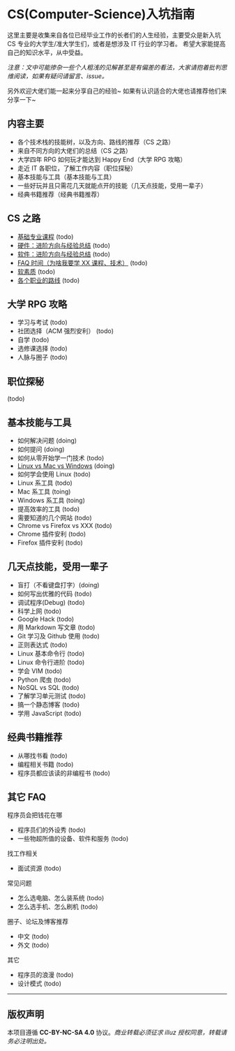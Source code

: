 # CS(Computer-Science)入坑指南

这里主要是收集来自各位已经毕业工作的长者们的人生经验，主要受众是新入坑 CS 专业的大学生/准大学生们，或者是想涉及 IT 行业的学习者。
希望大家能提高自己的知识水平，从中受益。

*注意：文中可能掺杂一些个人粗浅的见解甚至是有偏差的看法，大家请抱着批判思维阅读，如果有疑问请留言、issue。*

另外欢迎大佬们能一起来分享自己的经验~
如果有认识适合的大佬也请推荐他们来分享一下~

## 内容主要

- 各个技术栈的技能树，以及方向、路线的推荐（CS 之路）
- 来自不同方向的大佬们的总结（CS 之路）
- 大学四年 RPG 如何玩才能达到 Happy End（大学 RPG 攻略）
- 走近 IT 各职位，了解工作内容（职位探秘）
- 基本技能与工具（基本技能与工具）
- 一些好玩并且只需花几天就能点开的技能（几天点技能，受用一辈子）
- 经典书籍推荐（经典书籍推荐）


## CS 之路

- [基础专业课程](docs/way-to-cs/README.md#基础专业课程) (todo)
- [硬件：进阶方向与经验总结](docs/way-to-cs/README.md#硬件进阶) (todo)
- [软件：进阶方向与经验总结](docs/way-to-cs/README.md#软件进阶) (todo)
- [FAQ 时间（为啥我要学 XX 课程、技术）](docs/way-to-cs/README.md#基础专业课程) (todo)
- [软素质](docs/way-to-cs/README.md#软素质) (todo)
- [各个职业的路线](docs/way-to-cs/README.md#各个职业的路线) (todo)

## 大学 RPG 攻略

- 学习与考试 (todo)
- 社团选择（ACM 强烈安利） (todo)
- 自学 (todo)
- 选修课选择 (todo)
- 人脉与圈子 (todo)

## 职位探秘

 (todo)

## 基本技能与工具

- 如何解决问题 (doing)
- 如何提问 (doing)
- 如何从零开始学一门技术 (todo)
- [Linux vs Mac vs Windows](docs/basic-tech/Linux-vs-Windows-vs-MacOS.md) (doing)
- 如何学会使用 Linux (todo)
- Linux 系工具 (todo)
- Mac 系工具 (toing)
- Windows 系工具 (toing)
- 提高效率的工具 (todo)
- 需要知道的几个网站 (todo)
- Chrome vs Firefox vs XXX (todo)
- Chrome 插件安利 (todo)
- Firefox 插件安利 (todo)

## 几天点技能，受用一辈子

- 盲打（不看键盘打字）(doing)
- 如何写出优雅的代码 (todo)
- 调试程序(Debug) (todo)
- 科学上网 (todo)
- Google Hack (todo)
- 用 Markdown 写文章 (todo)
- Git 学习及 Github 使用 (todo)
- 正则表达式 (todo)
- Linux 基本命令行 (todo)
- Linux 命令行进阶 (todo)
- 学会 VIM (todo)
- Python 爬虫 (todo)
- NoSQL vs SQL (todo)
- 了解学习单元测试 (todo)
- 搞一个静态博客 (todo)
- 学用 JavaScript (todo)

## 经典书籍推荐

- 从哪找书看 (todo)
- 编程相关书籍 (todo)
- 程序员都应该读的非编程书 (todo)

## 其它 FAQ

程序员会把钱花在哪

- 程序员们的外设秀 (todo)
- 一些物超所值的设备、软件和服务 (todo)

找工作相关

- 面试资源 (todo)

常见问题

- 怎么选电脑、怎么装系统 (todo)
- 怎么选手机、怎么刷机 (todo)

圈子、论坛及博客推荐

- 中文 (todo)
- 外文 (todo)

其它

- 程序员的浪漫 (todo)
- 设计模式 (todo)

----

## 版权声明

本项目遵循 **CC-BY-NC-SA 4.0** 协议。*商业转载必须征求 illuz 授权同意，转载请务必注明出处。*

